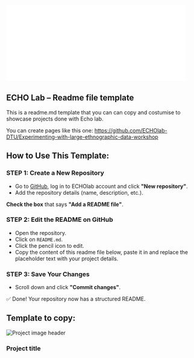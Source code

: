 ![ECHO Lab Banner](Logo_payoff.png)  

## ECHO Lab – Readme file template
This is a readme.md template that you can can copy and costumise to showcase projects done with Echo lab. 

You can create pages like this one: https://github.com/ECHOlab-DTU/Experimenting-with-large-ethnographic-data-workshop


## How to Use This Template:  

### STEP 1: Create a New Repository  
- Go to [GitHub](https://github.com), log in to ECHOlab account and click **"New repository"**.  
- Add the repository details (name, description, etc.).  

**Check the box** that says **"Add a README file"**.  

### STEP 2: Edit the README on GitHub  
- Open the repository.  
- Click on `README.md`.  
- Click the pencil icon to edit.
- Copy the content of this readme file below, paste it in and replace the placeholder text with your project details.

### STEP 3: Save Your Changes  
- Scroll down and click **"Commit changes"**.  

✅ Done! Your repository now has a structured README. 


Template to copy:
---  

![Project image header](path/to/your/image.png)  

### Project title



